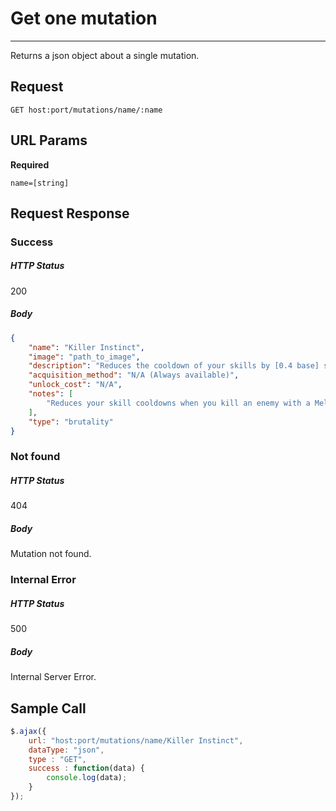 # Get one mutation
---

Returns a json object about a single mutation.

## Request

`GET host:port/mutations/name/:name`

## URL Params

**Required**

`name=[string]`

## Request Response

### Success

##### HTTP Status

200

##### Body

```json
{
    "name": "Killer Instinct",
    "image": "path_to_image",
    "description": "Reduces the cooldown of your skills by [0.4 base] seconds for each enemy killed in hand to hand combat.",
    "acquisition_method": "N/A (Always available)",
    "unlock_cost": "N/A",
    "notes": [
        "Reduces your skill cooldowns when you kill an enemy with a Melee weapon. Starts at 0.4 seconds and has a cap of 3 seconds at 25+ Brutality."
    ],
    "type": "brutality"
}
```

### Not found

##### HTTP Status

404

##### Body

Mutation not found.

### Internal Error

##### HTTP Status

500

##### Body

Internal Server Error.

## Sample Call

```javascript
$.ajax({
    url: "host:port/mutations/name/Killer Instinct",
    dataType: "json",
    type : "GET",
    success : function(data) {
        console.log(data);
    }
});
```
